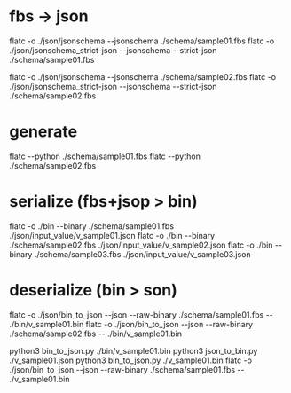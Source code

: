 # fbs -> json
flatc -o ./json/jsonschema --jsonschema ./schema/sample01.fbs
flatc -o ./json/jsonschema_strict-json --jsonschema --strict-json ./schema/sample01.fbs

flatc -o ./json/jsonschema --jsonschema ./schema/sample02.fbs
flatc -o ./json/jsonschema_strict-json --jsonschema --strict-json ./schema/sample02.fbs


# generate
flatc --python ./schema/sample01.fbs
flatc --python ./schema/sample02.fbs

# serialize (fbs+jsop > bin)
flatc -o ./bin --binary ./schema/sample01.fbs ./json/input_value/v_sample01.json
flatc -o ./bin --binary ./schema/sample02.fbs ./json/input_value/v_sample02.json
flatc -o ./bin --binary ./schema/sample03.fbs ./json/input_value/v_sample03.json

# deserialize (bin > son)
flatc -o ./json/bin_to_json --json --raw-binary ./schema/sample01.fbs -- ./bin/v_sample01.bin
flatc -o ./json/bin_to_json --json --raw-binary ./schema/sample02.fbs -- ./bin/v_sample01.bin


python3 bin_to_json.py ./bin/v_sample01.bin
python3 json_to_bin.py ./v_sample01.json
python3 bin_to_json.py ./v_sample01.bin
flatc -o ./json/bin_to_json --json --raw-binary ./schema/sample01.fbs -- ./v_sample01.bin
